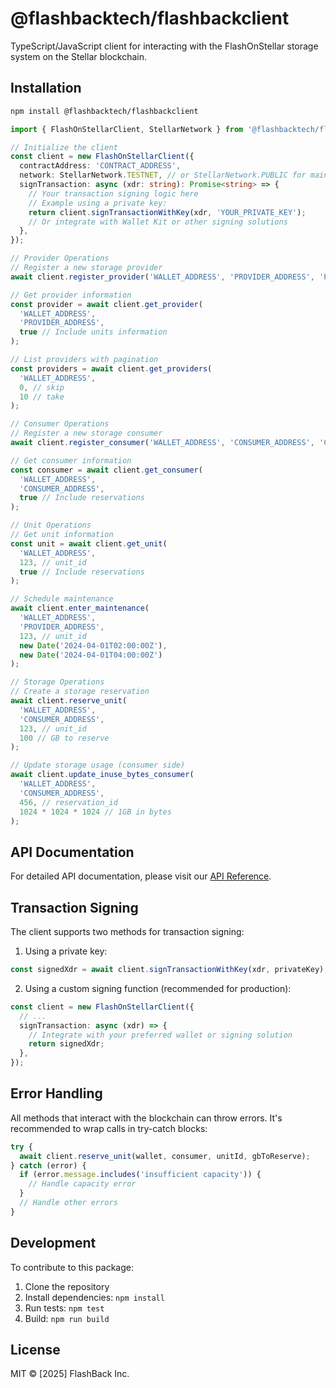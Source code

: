 # @flashbacktech/flashbackclient

TypeScript/JavaScript client for interacting with the FlashOnStellar storage system on the Stellar blockchain.

## Installation

```bash
npm install @flashbacktech/flashbackclient
```

```typescript
import { FlashOnStellarClient, StellarNetwork } from '@flashbacktech/flashbackclient/client';

// Initialize the client
const client = new FlashOnStellarClient({
  contractAddress: 'CONTRACT_ADDRESS',
  network: StellarNetwork.TESTNET, // or StellarNetwork.PUBLIC for mainnet
  signTransaction: async (xdr: string): Promise<string> => {
    // Your transaction signing logic here
    // Example using a private key:
    return client.signTransactionWithKey(xdr, 'YOUR_PRIVATE_KEY');
    // Or integrate with Wallet Kit or other signing solutions
  },
});

// Provider Operations
// Register a new storage provider
await client.register_provider('WALLET_ADDRESS', 'PROVIDER_ADDRESS', 'Provider Description');

// Get provider information
const provider = await client.get_provider(
  'WALLET_ADDRESS',
  'PROVIDER_ADDRESS',
  true // Include units information
);

// List providers with pagination
const providers = await client.get_providers(
  'WALLET_ADDRESS',
  0, // skip
  10 // take
);

// Consumer Operations
// Register a new storage consumer
await client.register_consumer('WALLET_ADDRESS', 'CONSUMER_ADDRESS', 'Consumer Description');

// Get consumer information
const consumer = await client.get_consumer(
  'WALLET_ADDRESS',
  'CONSUMER_ADDRESS',
  true // Include reservations
);

// Unit Operations
// Get unit information
const unit = await client.get_unit(
  'WALLET_ADDRESS',
  123, // unit_id
  true // Include reservations
);

// Schedule maintenance
await client.enter_maintenance(
  'WALLET_ADDRESS',
  'PROVIDER_ADDRESS',
  123, // unit_id
  new Date('2024-04-01T02:00:00Z'),
  new Date('2024-04-01T04:00:00Z')
);

// Storage Operations
// Create a storage reservation
await client.reserve_unit(
  'WALLET_ADDRESS',
  'CONSUMER_ADDRESS',
  123, // unit_id
  100 // GB to reserve
);

// Update storage usage (consumer side)
await client.update_inuse_bytes_consumer(
  'WALLET_ADDRESS',
  'CONSUMER_ADDRESS',
  456, // reservation_id
  1024 * 1024 * 1024 // 1GB in bytes
);
```

## API Documentation

For detailed API documentation, please visit our [API Reference](https://flashbacktech.github.io/flashonstellar).

## Transaction Signing

The client supports two methods for transaction signing:

1. Using a private key:

```typescript
const signedXdr = await client.signTransactionWithKey(xdr, privateKey);
```

2. Using a custom signing function (recommended for production):

```typescript
const client = new FlashOnStellarClient({
  // ...
  signTransaction: async (xdr) => {
    // Integrate with your preferred wallet or signing solution
    return signedXdr;
  },
});
```

## Error Handling

All methods that interact with the blockchain can throw errors. It's recommended to wrap calls in try-catch blocks:

```typescript
try {
  await client.reserve_unit(wallet, consumer, unitId, gbToReserve);
} catch (error) {
  if (error.message.includes('insufficient capacity')) {
    // Handle capacity error
  }
  // Handle other errors
}
```

## Development

To contribute to this package:

1. Clone the repository
2. Install dependencies: `npm install`
3. Run tests: `npm test`
4. Build: `npm run build`

## License

MIT © [2025] FlashBack Inc.
